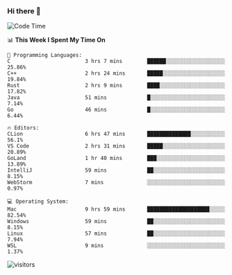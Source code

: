 ### Hi there 👋

<!--
**CrazyCollin/crazycollin** is a ✨ _special_ ✨ repository because its `README.md` (this file) appears on your GitHub profile.

Here are some ideas to get you started:

- 🔭 I’m currently working on ...
- 🌱 I’m currently learning ...
- 👯 I’m looking to collaborate on ...
- 🤔 I’m looking for help with ...
- 💬 Ask me about ...
- 📫 How to reach me: ...
- 😄 Pronouns: ...
- ⚡ Fun fact: ...
-->

<!--START_SECTION:waka-->
![Code Time](http://img.shields.io/badge/Code%20Time-161%20hrs%2028%20mins-blue)

📊 **This Week I Spent My Time On** 

```text
💬 Programming Languages: 
C                        3 hrs 7 mins        ██████░░░░░░░░░░░░░░░░░░░   25.86% 
C++                      2 hrs 24 mins       █████░░░░░░░░░░░░░░░░░░░░   19.84% 
Rust                     2 hrs 9 mins        ████░░░░░░░░░░░░░░░░░░░░░   17.82% 
Java                     51 mins             █░░░░░░░░░░░░░░░░░░░░░░░░   7.14% 
Go                       46 mins             █░░░░░░░░░░░░░░░░░░░░░░░░   6.44%

🔥 Editors: 
CLion                    6 hrs 47 mins       ██████████████░░░░░░░░░░░   56.1% 
VS Code                  2 hrs 31 mins       █████░░░░░░░░░░░░░░░░░░░░   20.89% 
GoLand                   1 hr 40 mins        ███░░░░░░░░░░░░░░░░░░░░░░   13.89% 
IntelliJ                 59 mins             ██░░░░░░░░░░░░░░░░░░░░░░░   8.15% 
WebStorm                 7 mins              ░░░░░░░░░░░░░░░░░░░░░░░░░   0.97%

💻 Operating System: 
Mac                      9 hrs 59 mins       ████████████████████░░░░░   82.54% 
Windows                  59 mins             ██░░░░░░░░░░░░░░░░░░░░░░░   8.15% 
Linux                    57 mins             ██░░░░░░░░░░░░░░░░░░░░░░░   7.94% 
WSL                      9 mins              ░░░░░░░░░░░░░░░░░░░░░░░░░   1.37%

```


<!--END_SECTION:waka-->


![visitors](https://visitor-badge.glitch.me/badge?page_id=crazycollin.crazycollin&left_color=green&right_color=red)
